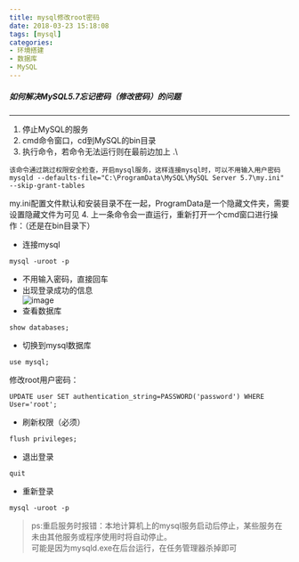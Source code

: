 ```yaml
---
title: mysql修改root密码
date: 2018-03-23 15:18:08
tags: [mysql]  
categories: 
- 环境搭建  
- 数据库  
- MySQL
---
```

##### 如何解决MySQL5.7忘记密码（修改密码）的问题  

---
<!-- more -->
1. 停止MySQL的服务
2. cmd命令窗口，cd到MySQL的bin目录 
3. 执行命令，若命令无法运行则在最前边加上  .\

```
该命令通过跳过权限安全检查，开启mysql服务，这样连接mysql时，可以不用输入用户密码
mysqld --defaults-file="C:\ProgramData\MySQL\MySQL Server 5.7\my.ini" --skip-grant-tables
```
my.ini配置文件默认和安装目录不在一起，ProgramData是一个隐藏文件夹，需要设置隐藏文件为可见
4. 上一条命令会一直运行，重新打开一个cmd窗口进行操作：（还是在bin目录下）  
- 连接mysql
```
mysql -uroot -p   
```
- 不用输入密码，直接回车  
- 出现登录成功的信息  
 ![image](\images\post-images\2018-03-23_094948.png) 
- 查看数据库  

```
show databases;
```
- 切换到mysql数据库

```
use mysql;
```
修改root用户密码：

```
UPDATE user SET authentication_string=PASSWORD('password') WHERE User='root'; 
```
- 刷新权限（必须）  
```
flush privileges;
```
- 退出登录  
```
quit
```
- 重新登录
```
mysql -uroot -p
```
> ps:重启服务时报错：本地计算机上的mysql服务启动后停止，某些服务在未由其他服务或程序使用时将自动停止。  
> 可能是因为mysqld.exe在后台运行，在任务管理器杀掉即可

